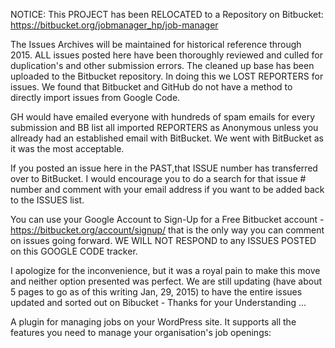 NOTICE: This PROJECT has been RELOCATED to a Repository on Bitbucket: https://bitbucket.org/jobmanager_hp/job-manager


The Issues Archives will be maintained for historical reference through 2015. ALL issues posted here have been thoroughly reviewed and culled for duplication's and other submission errors. The cleaned up base has been uploaded to the Bitbucket repository. In doing this we LOST REPORTERS for issues. We found that Bitbucket and GitHub do not have a method to directly import issues from Google Code.

GH would have emailed everyone with hundreds of spam emails for every submission and BB list all imported REPORTERS as Anonymous unless you allready had an established email with BitBucket.  We went with BitBucket as it was the most acceptable.

If you posted an issue here in the PAST,that ISSUE number has transferred over to BitBucket.  I would encourage you to do a search for that issue # number and comment with your email address if you want to be added back to the ISSUES list.

You can use your Google Account to Sign-Up for a Free Bitbucket account - https://bitbucket.org/account/signup/   that is the only way you can comment on issues going forward. WE WILL NOT RESPOND to any ISSUES POSTED on this GOOGLE CODE tracker.

I apologize for the inconvenience, but it was a royal pain to make this move and neither option presented was perfect.  We are still updating (have about 5 pages to go as of this writing Jan, 29, 2015) to have the entire issues updated and sorted out on Bibucket  - Thanks for your Understanding ...



A plugin for managing jobs on your WordPress site. It supports all the features you need to manage your organisation's job openings:
